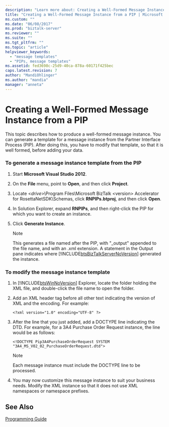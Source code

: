 ```yaml
---
description: "Learn more about: Creating a Well-Formed Message Instance from a PIP"
title: "Creating a Well-Formed Message Instance from a PIP | Microsoft Docs"
ms.custom: ""
ms.date: "06/08/2017"
ms.prod: "biztalk-server"
ms.reviewer: ""
ms.suite: ""
ms.tgt_pltfrm: ""
ms.topic: "article"
helpviewer_keywords: 
  - "message templates"
  - "PIPs, message templates"
ms.assetid: fed3698c-25d9-40ca-878a-60171f425bec
caps.latest.revision: 7
author: "MandiOhlinger"
ms.author: "mandia"
manager: "anneta"
---
```

# Creating a Well-Formed Message Instance from a PIP
This topic describes how to produce a well-formed message instance. You can generate a template for a message instance from the Partner Interface Process (PIP). After doing this, you have to modify that template, so that it is well formed, before adding your data.  
  
### To generate a message instance template from the PIP  
  
1. Start **Microsoft Visual Studio 2012**.  
  
2. On the **File** menu, point to **Open**, and then click **Project**.  
  
3. Locate \<*drive*\>\Program Files\Microsoft BizTalk \<version\> Accelerator for RosettaNetSDK\Schemas, click **RNPIPs.btproj**, and then click **Open**.  
  
4. In Solution Explorer, expand **RNPIPs**, and then right-click the PIP for which you want to create an instance.  
  
5. Click **Generate Instance**.  
  
   > [!NOTE]
   >  This generates a file named after the PIP, with "_output" appended to the file name, and with an .xml extension. A statement in the Output pane indicates where [!INCLUDE[btsBizTalkServerNoVersion](../../includes/btsbiztalkservernoversion-md.md)] generated the instance.  
  
### To modify the message instance template  
  
1. In [!INCLUDE[btsWinNoVersion](../../includes/btswinnoversion-md.md)] Explorer, locate the folder holding the XML file, and double-click the file name to open the folder.  
  
2. Add an XML header tag before all other text indicating the version of XML and the encoding. For example:  
  
   ```  
   <?xml version="1.0" encoding="UTF-8" ?>  
   ```  
  
3. After the line that you just added, add a DOCTYPE line indicating the DTD. For example, for a 3A4 Purchase Order Request instance, the line would be as follows:  
  
   ```  
   <!DOCTYPE Pip3A4PurchaseOrderRequest SYSTEM "3A4_MS_V02_02_PurchaseOrderRequest.dtd">  
   ```  
  
   > [!NOTE]
   >  Each message instance must include the DOCTYPE line to be processed.  
  
4. You may now customize this message instance to suit your business needs. Modify the XML instance so that it does not use XML namespaces or namespace prefixes.  
  
## See Also  
 [Programming Guide](../../adapters-and-accelerators/accelerator-rosettanet/programming-guide2.md)
